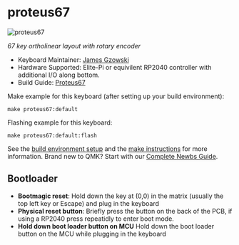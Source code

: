 # proteus67

![proteus67](https://i.imgur.com/mYhl7Jah.png)

*67 key ortholinear layout with rotary encoder*

* Keyboard Maintainer: [James Gzowski](https://github.com/gzowski)
* Hardware Supported: Elite-Pi or equivilent RP2040 controller with additional I/O along bottom.
* Build Guide: [Proteus67](https://github.com/gzowski/Proteus67)

Make example for this keyboard (after setting up your build environment):
	
    make proteus67:default

Flashing example for this keyboard:

    make proteus67:default:flash

See the [build environment setup](https://docs.qmk.fm/#/getting_started_build_tools) and the [make instructions](https://docs.qmk.fm/#/getting_started_make_guide) for more information. Brand new to QMK? Start with our [Complete Newbs Guide](https://docs.qmk.fm/#/newbs).

## Bootloader

* **Bootmagic reset**: Hold down the key at (0,0) in the matrix (usually the top left key or Escape) and plug in the keyboard
* **Physical reset button**: Briefly press the button on the back of the PCB, if using a RP2040 press repeatidly to enter boot mode.
* **Hold down boot loader button on MCU** Hold down the boot loader button on the MCU while plugging in the keyboard
